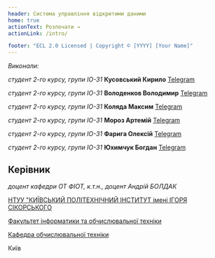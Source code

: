 ```yaml
---
header: Система управління відкритими даними
home: true
actionText: Розпочати →
actionLink: /intro/

footer: "ECL 2.0 Licensed | Copyright © [YYYY] [Your Name]"
---
```



*Виконали:*

*студент 2-го курсу, групи ІО-31* **Кусовський Кирило** [Telegram](https://t.me/lolman1357911)

*студент 2-го курсу, групи ІО-31* **Володенков Володимир** [Telegram](https://t.me/LimeMoon228)

*студент 2-го курсу, групи ІО-31* **Коляда Максим** [Telegram](https://t.me/Voockerry)

*студент 2-го курсу, групи ІО-31* **Мороз Артемій** [Telegram](https://t.me/Isaac0v)

*студент 2-го курсу, групи ІО-31* **Фарига Олексій** [Telegram](https://t.me/LLI_a_l_u_N)

*студент 2-го курсу, групи ІО-31* **Юхимчук Богдан** [Telegram](https://t.me/Shyizik)

## Керівник

*доцент кафедри ОТ ФІОТ, к.т.н., доцент Андрій БОЛДАК*

[НТУУ "КИЇВСЬКИЙ ПОЛІТЕХНІЧНИЙ ІНСТИТУТ імені ІГОРЯ СІКОРСЬКОГО](https://kpi.ua/)

[Факультет інформатики та обчислювальної техніки](https://fiot.kpi.ua/)

[Кафедра обчислювальної техніки](https://comsys.kpi.ua/)

Київ